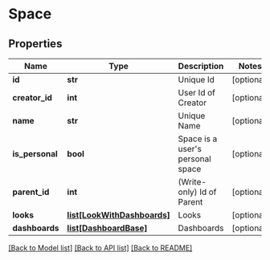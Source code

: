# Space

## Properties
Name | Type | Description | Notes
------------ | ------------- | ------------- | -------------
**id** | **str** | Unique Id | [optional] 
**creator_id** | **int** | User Id of Creator | [optional] 
**name** | **str** | Unique Name | [optional] 
**is_personal** | **bool** | Space is a user&#39;s personal space | [optional] 
**parent_id** | **int** | (Write-only) Id of Parent | [optional] 
**looks** | [**list[LookWithDashboards]**](LookWithDashboards.md) | Looks | [optional] 
**dashboards** | [**list[DashboardBase]**](DashboardBase.md) | Dashboards | [optional] 

[[Back to Model list]](../README.md#documentation-for-models) [[Back to API list]](../README.md#documentation-for-api-endpoints) [[Back to README]](../README.md)


